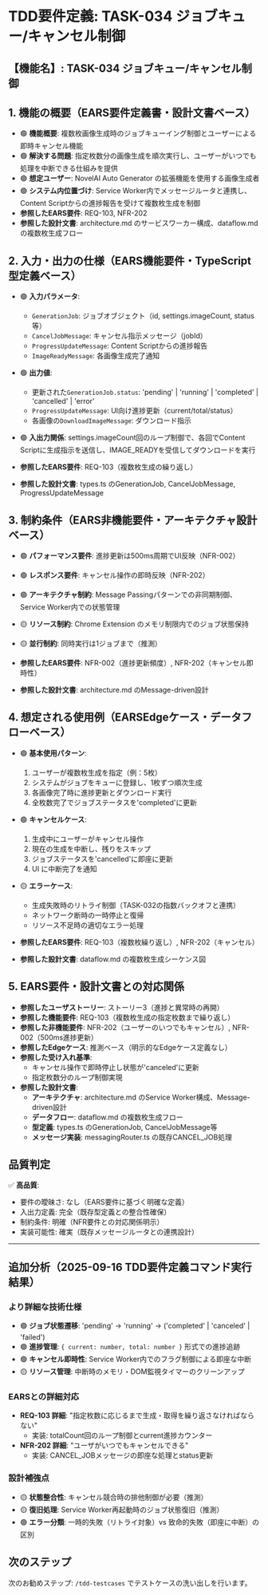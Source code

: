 # TDD要件定義: TASK-034 ジョブキュー/キャンセル制御

## 【機能名】: TASK-034 ジョブキュー/キャンセル制御

## 1. 機能の概要（EARS要件定義書・設計文書ベース）

- 🟢 **機能概要**: 複数枚画像生成時のジョブキューイング制御とユーザーによる即時キャンセル機能
- 🟢 **解決する問題**: 指定枚数分の画像生成を順次実行し、ユーザーがいつでも処理を中断できる仕組みを提供
- 🟢 **想定ユーザー**: NovelAI Auto Generator の拡張機能を使用する画像生成者
- 🟢 **システム内位置づけ**: Service Worker内でメッセージルータと連携し、Content Scriptからの進捗報告を受けて複数枚生成を制御
- **参照したEARS要件**: REQ-103, NFR-202
- **参照した設計文書**: architecture.md のサービスワーカー構成、dataflow.md の複数枚生成フロー

## 2. 入力・出力の仕様（EARS機能要件・TypeScript型定義ベース）

- 🟢 **入力パラメータ**:
  - `GenerationJob`: ジョブオブジェクト（id, settings.imageCount, status等）
  - `CancelJobMessage`: キャンセル指示メッセージ（jobId）
  - `ProgressUpdateMessage`: Content Scriptからの進捗報告
  - `ImageReadyMessage`: 各画像生成完了通知

- 🟢 **出力値**:
  - 更新された`GenerationJob.status`: 'pending' | 'running' | 'completed' | 'cancelled' | 'error'
  - `ProgressUpdateMessage`: UI向け進捗更新（current/total/status）
  - 各画像の`DownloadImageMessage`: ダウンロード指示

- 🟢 **入出力関係**: settings.imageCount回のループ制御で、各回でContent Scriptに生成指示を送信し、IMAGE_READYを受信してダウンロードを実行

- **参照したEARS要件**: REQ-103（複数枚生成の繰り返し）
- **参照した設計文書**: types.ts のGenerationJob, CancelJobMessage, ProgressUpdateMessage

## 3. 制約条件（EARS非機能要件・アーキテクチャ設計ベース）

- 🟢 **パフォーマンス要件**: 進捗更新は500ms周期でUI反映（NFR-002）
- 🟢 **レスポンス要件**: キャンセル操作の即時反映（NFR-202）
- 🟢 **アーキテクチャ制約**: Message Passingパターンでの非同期制御、Service Worker内での状態管理
- 🟡 **リソース制約**: Chrome Extension のメモリ制限内でのジョブ状態保持
- 🟡 **並行制約**: 同時実行は1ジョブまで（推測）

- **参照したEARS要件**: NFR-002（進捗更新頻度）, NFR-202（キャンセル即時性）
- **参照した設計文書**: architecture.md のMessage-driven設計

## 4. 想定される使用例（EARSEdgeケース・データフローベース）

- 🟢 **基本使用パターン**:
  1. ユーザーが複数枚生成を指定（例：5枚）
  2. システムがジョブをキューに登録し、1枚ずつ順次生成
  3. 各画像完了時に進捗更新とダウンロード実行
  4. 全枚数完了でジョブステータスを'completed'に更新

- 🟢 **キャンセルケース**:
  1. 生成中にユーザーがキャンセル操作
  2. 現在の生成を中断し、残りをスキップ
  3. ジョブステータスを'cancelled'に即座に更新
  4. UI に中断完了を通知

- 🟡 **エラーケース**:
  - 生成失敗時のリトライ制御（TASK-032の指数バックオフと連携）
  - ネットワーク断時の一時停止と復帰
  - リソース不足時の適切なエラー処理

- **参照したEARS要件**: REQ-103（複数枚繰り返し）, NFR-202（キャンセル）
- **参照した設計文書**: dataflow.md の複数枚生成シーケンス図

## 5. EARS要件・設計文書との対応関係

- **参照したユーザストーリー**: ストーリー3（進捗と異常時の再開）
- **参照した機能要件**: REQ-103（複数枚生成の指定枚数まで繰り返し）
- **参照した非機能要件**: NFR-202（ユーザーのいつでもキャンセル）, NFR-002（500ms進捗更新）
- **参照したEdgeケース**: 推測ベース（明示的なEdgeケース定義なし）
- **参照した受け入れ基準**:
  - キャンセル操作で即時停止し状態が'canceled'に更新
  - 指定枚数分のループ制御実現
- **参照した設計文書**:
  - **アーキテクチャ**: architecture.md のService Worker構成、Message-driven設計
  - **データフロー**: dataflow.md の複数枚生成フロー
  - **型定義**: types.ts のGenerationJob, CancelJobMessage等
  - **メッセージ実装**: messagingRouter.ts の既存CANCEL_JOB処理

## 品質判定

✅ **高品質**:
- 要件の曖昧さ: なし（EARS要件に基づく明確な定義）
- 入出力定義: 完全（既存型定義との整合性確保）
- 制約条件: 明確（NFR要件との対応関係明示）
- 実装可能性: 確実（既存メッセージルータとの連携設計）

---

## 追加分析（2025-09-16 TDD要件定義コマンド実行結果）

### より詳細な技術仕様

- 🟢 **ジョブ状態遷移**: 'pending' → 'running' → ('completed' | 'canceled' | 'failed')
- 🟢 **進捗管理**: `{ current: number, total: number }` 形式での進捗追跡
- 🟢 **キャンセル即時性**: Service Worker内でのフラグ制御による即座な中断
- 🟡 **リソース管理**: 中断時のメモリ・DOM監視タイマーのクリーンアップ

### EARSとの詳細対応

- **REQ-103 詳細**: "指定枚数に応じるまで生成・取得を繰り返さなければならない"
  - 実装: totalCount回のループ制御とcurrent進捗カウンター
- **NFR-202 詳細**: "ユーザがいつでもキャンセルできる"
  - 実装: CANCEL_JOBメッセージの即座な処理とstatus更新

### 設計補強点

- 🟡 **状態整合性**: キャンセル競合時の排他制御が必要（推測）
- 🟡 **復旧処理**: Service Worker再起動時のジョブ状態復旧（推測）
- 🟢 **エラー分類**: 一時的失敗（リトライ対象）vs 致命的失敗（即座に中断）の区別

## 次のステップ

次のお勧めステップ: `/tdd-testcases` でテストケースの洗い出しを行います。